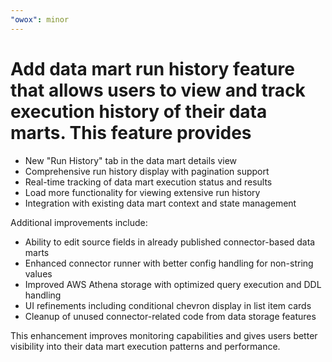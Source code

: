```yaml
---
"owox": minor
---
```


# Add data mart run history feature that allows users to view and track execution history of their data marts. This feature provides

- New "Run History" tab in the data mart details view
- Comprehensive run history display with pagination support
- Real-time tracking of data mart execution status and results
- Load more functionality for viewing extensive run history
- Integration with existing data mart context and state management

Additional improvements include:

- Ability to edit source fields in already published connector-based data marts
- Enhanced connector runner with better config handling for non-string values
- Improved AWS Athena storage with optimized query execution and DDL handling
- UI refinements including conditional chevron display in list item cards
- Cleanup of unused connector-related code from data storage features

This enhancement improves monitoring capabilities and gives users better visibility into their data mart execution patterns and performance.
